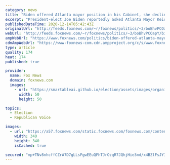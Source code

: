 ```yaml
---
category: news
title: "Biden offered Atlanta mayor position in his Cabinet, she declined: report"
excerpt: "President-elect Joe Biden reportedly asked Atlanta Mayor Keisha Lance Bottoms to serve in his Cabinet, but the Democrat turned down the offer."
publishedDateTime: 2020-12-14T05:42:43Z
originalUrl: "http://feeds.foxnews.com/~r/foxnews/politics/~3/boBhvPCOapY/biden-offered-atlanta-mayor-position-in-his-cabinet-she-declined-report"
webUrl: "http://feeds.foxnews.com/~r/foxnews/politics/~3/boBhvPCOapY/biden-offered-atlanta-mayor-position-in-his-cabinet-she-declined-report"
ampWebUrl: "https://www.foxnews.com/politics/biden-offered-atlanta-mayor-position-in-his-cabinet-she-declined-report.amp"
cdnAmpWebUrl: "https://www-foxnews-com.cdn.ampproject.org/c/s/www.foxnews.com/politics/biden-offered-atlanta-mayor-position-in-his-cabinet-she-declined-report.amp"
type: article
quality: 174
heat: 174
published: true

provider:
  name: Fox News
  domain: foxnews.com
  images:
    - url: "https://smartableai.github.io/election/assets/images/organizations/foxnews.com-50x50.jpg"
      width: 50
      height: 50

topics:
  - Election
  - Republican Voice

images:
  - url: "https://a57.foxnews.com/static.foxnews.com/foxnews.com/content/uploads/2018/09/340/340/demarche.jpg?ve=1&tl=1"
    width: 340
    height: 340
    isCached: true

secured: "mp+TNv8nhcffCZrA7D7gLLsFgwEEuQFhTJrOzqR7JQhjHie3md/x4BZlFsJYIwQDCnGYsKcenUxXU3IuVS4PCTjPB/yTqMM+4JyhzjtiMhZm0PiR/DMMydZFxc2PL93VvRUaov+SxoqLcsdxeACpEysO3RDpXyeY2hgLqqlVK/EzYwhIJTDh58k+N+8oBPNjERJEFWxp3/xjOUzYVAZ5yycvRkIG+CDgh7kThq8YDXZ6iSK+KXeFgXt1FGiSxP9AS+GTsenB8ZytFKUTH9W18p7GSJvulAsdAy67ETUISpxY2mWOeXg6QXwPGtZrUj2SXv6oErZIAGxYqdaNUAf5jtHhnXCVe6H0sOPZdNEDaSo=;OSYp5rHNaGyLRqLm2bZMsg=="
---
```


